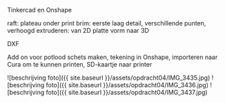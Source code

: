 Tinkercad en Onshape

raft: plateau onder print
brim: eerste laag detail, verschillende punten, verhoogd
extruderen: van 2D platte vorm naar 3D 

DXF

Add on voor potlood 
schets maken, tekening in Onshape, importeren naar Cura om te kunnen printen, SD-kaartje naar printer

![beschrijving foto]({{ site.baseurl }}/assets/opdracht04/IMG_3435.jpg)
![beschrijving foto]({{ site.baseurl }}/assets/opdracht04/IMG_3436.jpg)
![beschrijving foto]({{ site.baseurl }}/assets/opdracht04/IMG_3437.jpg)